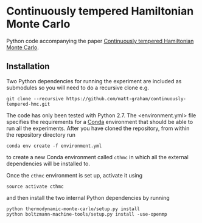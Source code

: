 # Continuously tempered Hamiltonian Monte Carlo

Python code accompanying the paper [Continuously tempered Hamiltonian Monte Carlo](http://arxiv.org).

## Installation

Two Python dependencies for running the experiment are included as submodules so you will need to do a recursive clone e.g.

```
git clone --recursive https://github.com/matt-graham/continuously-tempered-hmc.git
```

The code has only been tested with Python 2.7. The <environment.yml> file specifies the requirements for a [Conda](https://conda.io/docs/) environment that should be able to run all the experiments. After you have cloned the repository, from within the repository directory run

```
conda env create -f environment.yml
```

to create a new Conda environment called `cthmc` in which all the external dependencies will be installed to.

Once the `cthmc` environment is set up, activate it using

```
source activate cthmc
```

and then install the two internal Python dependencies by running

```
python thermodynamic-monte-carlo/setup.py install
python boltzmann-machine-tools/setup.py install -use-openmp
```

